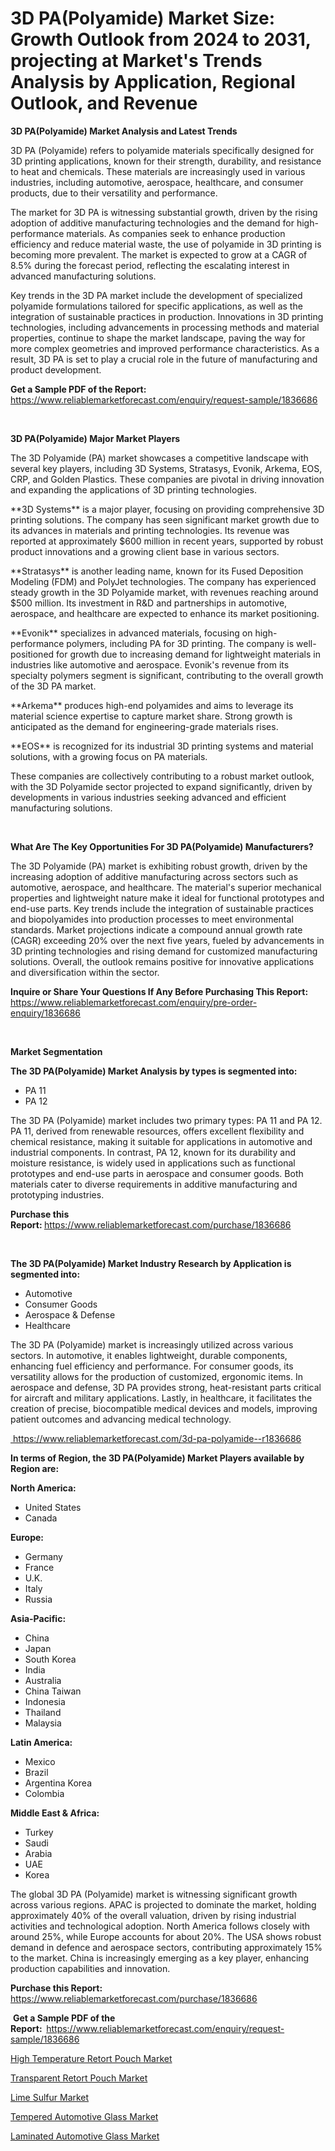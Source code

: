 <p><h1>3D PA(Polyamide) Market Size: Growth Outlook from 2024 to 2031, projecting at Market's Trends Analysis by Application, Regional Outlook, and Revenue</h1></p><p><strong>3D PA(Polyamide) Market Analysis and Latest Trends</strong></p>
<p><p>3D PA (Polyamide) refers to polyamide materials specifically designed for 3D printing applications, known for their strength, durability, and resistance to heat and chemicals. These materials are increasingly used in various industries, including automotive, aerospace, healthcare, and consumer products, due to their versatility and performance.</p><p>The market for 3D PA is witnessing substantial growth, driven by the rising adoption of additive manufacturing technologies and the demand for high-performance materials. As companies seek to enhance production efficiency and reduce material waste, the use of polyamide in 3D printing is becoming more prevalent. The market is expected to grow at a CAGR of 8.5% during the forecast period, reflecting the escalating interest in advanced manufacturing solutions.</p><p>Key trends in the 3D PA market include the development of specialized polyamide formulations tailored for specific applications, as well as the integration of sustainable practices in production. Innovations in 3D printing technologies, including advancements in processing methods and material properties, continue to shape the market landscape, paving the way for more complex geometries and improved performance characteristics. As a result, 3D PA is set to play a crucial role in the future of manufacturing and product development.</p></p>
<p><strong>Get a Sample PDF of the Report:&nbsp;</strong> <a href="https://www.reliablemarketforecast.com/enquiry/request-sample/1836686?utm_campaign=1741&utm_medium=2&utm_source=Github&utm_content=ia&utm_term=16102024&utm_id=3d-papolyamide">https://www.reliablemarketforecast.com/enquiry/request-sample/1836686</a></p>
<p>&nbsp;</p>
<p><strong>3D PA(Polyamide) Major Market Players</strong></p>
<p><p>The 3D Polyamide (PA) market showcases a competitive landscape with several key players, including 3D Systems, Stratasys, Evonik, Arkema, EOS, CRP, and Golden Plastics. These companies are pivotal in driving innovation and expanding the applications of 3D printing technologies.</p><p>**3D Systems** is a major player, focusing on providing comprehensive 3D printing solutions. The company has seen significant market growth due to its advances in materials and printing technologies. Its revenue was reported at approximately $600 million in recent years, supported by robust product innovations and a growing client base in various sectors.</p><p>**Stratasys** is another leading name, known for its Fused Deposition Modeling (FDM) and PolyJet technologies. The company has experienced steady growth in the 3D Polyamide market, with revenues reaching around $500 million. Its investment in R&D and partnerships in automotive, aerospace, and healthcare are expected to enhance its market positioning.</p><p>**Evonik** specializes in advanced materials, focusing on high-performance polymers, including PA for 3D printing. The company is well-positioned for growth due to increasing demand for lightweight materials in industries like automotive and aerospace. Evonik's revenue from its specialty polymers segment is significant, contributing to the overall growth of the 3D PA market.</p><p>**Arkema** produces high-end polyamides and aims to leverage its material science expertise to capture market share. Strong growth is anticipated as the demand for engineering-grade materials rises.</p><p>**EOS** is recognized for its industrial 3D printing systems and material solutions, with a growing focus on PA materials.</p><p>These companies are collectively contributing to a robust market outlook, with the 3D Polyamide sector projected to expand significantly, driven by developments in various industries seeking advanced and efficient manufacturing solutions.</p></p>
<p>&nbsp;</p>
<p><strong>What Are The Key Opportunities For 3D PA(Polyamide) Manufacturers?</strong></p>
<p><p>The 3D Polyamide (PA) market is exhibiting robust growth, driven by the increasing adoption of additive manufacturing across sectors such as automotive, aerospace, and healthcare. The material's superior mechanical properties and lightweight nature make it ideal for functional prototypes and end-use parts. Key trends include the integration of sustainable practices and biopolyamides into production processes to meet environmental standards. Market projections indicate a compound annual growth rate (CAGR) exceeding 20% over the next five years, fueled by advancements in 3D printing technologies and rising demand for customized manufacturing solutions. Overall, the outlook remains positive for innovative applications and diversification within the sector.</p></p>
<p><strong>Inquire or Share Your Questions If Any Before Purchasing This Report:</strong> <a href="https://www.reliablemarketforecast.com/enquiry/pre-order-enquiry/1836686?utm_campaign=1741&utm_medium=2&utm_source=Github&utm_content=ia&utm_term=16102024&utm_id=3d-papolyamide">https://www.reliablemarketforecast.com/enquiry/pre-order-enquiry/1836686</a></p>
<p>&nbsp;</p>
<p><strong>Market Segmentation</strong></p>
<p><strong>The 3D PA(Polyamide) Market Analysis by types is segmented into:</strong></p>
<p><ul><li>PA 11</li><li>PA 12</li></ul></p>
<p><p>The 3D PA (Polyamide) market includes two primary types: PA 11 and PA 12. PA 11, derived from renewable resources, offers excellent flexibility and chemical resistance, making it suitable for applications in automotive and industrial components. In contrast, PA 12, known for its durability and moisture resistance, is widely used in applications such as functional prototypes and end-use parts in aerospace and consumer goods. Both materials cater to diverse requirements in additive manufacturing and prototyping industries.</p></p>
<p><strong>Purchase this Report:&nbsp;</strong><a href="https://www.reliablemarketforecast.com/purchase/1836686?utm_campaign=1741&utm_medium=2&utm_source=Github&utm_content=ia&utm_term=16102024&utm_id=3d-papolyamide">https://www.reliablemarketforecast.com/purchase/1836686</a></p>
<p>&nbsp;</p>
<p><strong>The 3D PA(Polyamide) Market Industry Research by Application is segmented into:</strong></p>
<p><ul><li>Automotive</li><li>Consumer Goods</li><li>Aerospace & Defense</li><li>Healthcare</li></ul></p>
<p><p>The 3D PA (Polyamide) market is increasingly utilized across various sectors. In automotive, it enables lightweight, durable components, enhancing fuel efficiency and performance. For consumer goods, its versatility allows for the production of customized, ergonomic items. In aerospace and defense, 3D PA provides strong, heat-resistant parts critical for aircraft and military applications. Lastly, in healthcare, it facilitates the creation of precise, biocompatible medical devices and models, improving patient outcomes and advancing medical technology.</p></p>
<p><a href="https://www.reliablemarketforecast.com/3d-pa-polyamide--r1836686?utm_campaign=1741&utm_medium=2&utm_source=Github&utm_content=ia&utm_term=16102024&utm_id=3d-papolyamide">&nbsp;https://www.reliablemarketforecast.com/3d-pa-polyamide--r1836686</a></p>
<p><strong>In terms of Region, the 3D PA(Polyamide) Market Players available by Region are:</strong></p>
<p>
    <p> <strong> North America: </strong>
        <ul>
            <li>United States</li>
            <li>Canada</li>
        </ul>
        </p> 
    <p> <strong> Europe: </strong>
        <ul>
            <li>Germany</li>
            <li>France</li>
            <li>U.K.</li>
            <li>Italy</li>
            <li>Russia</li>
        </ul>
        </p> 
    <p> <strong> Asia-Pacific: </strong>
        <ul>
            <li>China</li>
            <li>Japan</li>
            <li>South Korea</li>
            <li>India</li>
            <li>Australia</li>
            <li>China Taiwan</li>
            <li>Indonesia</li>
            <li>Thailand</li>
            <li>Malaysia</li>
        </ul>
        </p> 
    <p> <strong> Latin America: </strong>
        <ul>
            <li>Mexico</li>
            <li>Brazil</li>
            <li>Argentina Korea</li>
            <li>Colombia</li>
        </ul>
        </p> 
    <p> <strong> Middle East & Africa: </strong>
        <ul>
            <li>Turkey</li>
            <li>Saudi</li>
            <li>Arabia</li>
            <li>UAE</li>
            <li>Korea</li>
        </ul>
    </p>
    </p>
<p><p>The global 3D PA (Polyamide) market is witnessing significant growth across various regions. APAC is projected to dominate the market, holding approximately 40% of the overall valuation, driven by rising industrial activities and technological adoption. North America follows closely with around 25%, while Europe accounts for about 20%. The USA shows robust demand in defence and aerospace sectors, contributing approximately 15% to the market. China is increasingly emerging as a key player, enhancing production capabilities and innovation.</p></p>
<p><strong>Purchase this Report: </strong><a href="https://www.reliablemarketforecast.com/purchase/1836686?utm_campaign=1741&utm_medium=2&utm_source=Github&utm_content=ia&utm_term=16102024&utm_id=3d-papolyamide">https://www.reliablemarketforecast.com/purchase/1836686</a></p>
<p>&nbsp;<strong>Get a Sample PDF of the Report:&nbsp;&nbsp;</strong><a href="https://www.reliablemarketforecast.com/enquiry/request-sample/1836686?utm_campaign=1741&utm_medium=2&utm_source=Github&utm_content=ia&utm_term=16102024&utm_id=3d-papolyamide">https://www.reliablemarketforecast.com/enquiry/request-sample/1836686</a></p>
<p><strong></strong></p>
<p><p><a href="https://www.linkedin.com/pulse/mapping-high-temperature-retort-pouch-market-trends-challenges-o2hgc?utm_campaign=1741&utm_medium=2&utm_source=Github&utm_content=ia&utm_term=16102024&utm_id=3d-papolyamide">High Temperature Retort Pouch Market</a></p><p><a href="https://www.linkedin.com/pulse/exploring-transparent-retort-pouch-market-strategic-insights-zhmyc?utm_campaign=1741&utm_medium=2&utm_source=Github&utm_content=ia&utm_term=16102024&utm_id=3d-papolyamide">Transparent Retort Pouch Market</a></p><p><a href="https://www.linkedin.com/pulse/lime-sulfur-market-matrix-applications-types-cagr-growth-germarial-kuhnc?utm_campaign=1741&utm_medium=2&utm_source=Github&utm_content=ia&utm_term=16102024&utm_id=3d-papolyamide">Lime Sulfur Market</a></p><p><a href="https://www.linkedin.com/pulse/tempered-automotive-glass-ecosystem-mapping-innovation-value-chains-ijxaf?utm_campaign=1741&utm_medium=2&utm_source=Github&utm_content=ia&utm_term=16102024&utm_id=3d-papolyamide">Tempered Automotive Glass Market</a></p><p><a href="https://www.linkedin.com/pulse/competitive-intelligence-laminated-automotive-glass-market-key-zpe9f?utm_campaign=1741&utm_medium=2&utm_source=Github&utm_content=ia&utm_term=16102024&utm_id=3d-papolyamide">Laminated Automotive Glass Market</a></p></p>